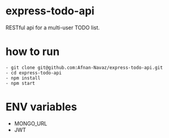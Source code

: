 # express-todo-api

 RESTful api for a multi-user TODO list.

# how to run

```
- git clone git@github.com:Afnan-Navaz/express-todo-api.git
- cd express-todo-api
- npm install
- npm start
```

# ENV variables

- MONGO_URL
- JWT

